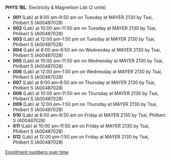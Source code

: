 **PHYS 1BL**: Electricity & Magnetism Lab (2 units)

- **001** (Lab) at 8:00 am–9:50 am on Tuesday at MAYER 2130 by Tsai, Philbert S (A00487028)
- **002** (Lab) at 10:00 am–11:50 am on Tuesday at MAYER 2130 by Tsai, Philbert S (A00487028)
- **003** (Lab) at 12:00 pm–1:50 pm on Tuesday at MAYER 2130 by Tsai, Philbert S (A00487028)
- **004** (Lab) at 8:00 am–9:50 am on Wednesday at MAYER 2130 by Tsai, Philbert S (A00487028)
- **005** (Lab) at 10:00 am–11:50 am on Wednesday at MAYER 2130 by Tsai, Philbert S (A00487028)
- **006** (Lab) at 12:00 pm–1:50 pm on Wednesday at MAYER 2130 by Tsai, Philbert S (A00487028)
- **007** (Lab) at 8:00 am–9:50 am on Thursday at MAYER 2130 by Tsai, Philbert S (A00487028)
- **008** (Lab) at 10:00 am–11:50 am on Thursday at MAYER 2130 by Tsai, Philbert S (A00487028)
- **009** (Lab) at 12:00 pm–1:50 pm on Thursday at MAYER 2130 by Tsai, Philbert S (A00487028)
- **010** (Lab) at 8:00 am–9:50 am on Friday at MAYER 2130 by Tsai, Philbert S (A00487028)
- **011** (Lab) at 10:00 am–11:50 am on Friday at MAYER 2130 by Tsai, Philbert S (A00487028)
- **012** (Lab) at 12:00 pm–1:50 pm on Friday at MAYER 2130 by Tsai, Philbert S (A00487028)

[Enrollment numbers over time](./PHYS1BL.tsv)
